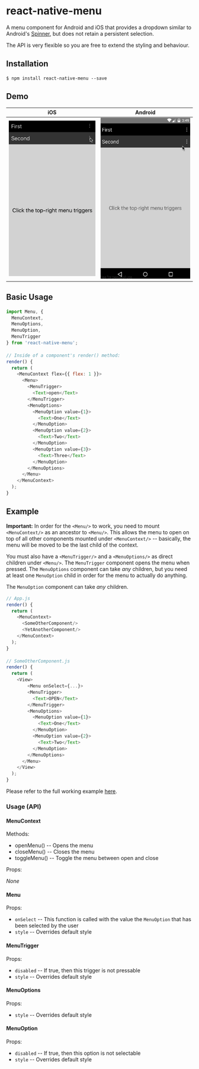 # react-native-menu

A menu component for Android and iOS that provides a dropdown similar to Android's
[Spinner](http://developer.android.com/reference/android/widget/Spinner.html), but does not
retain a persistent selection.

The API is very flexible so you are free to extend the styling and behaviour.

## Installation

```
$ npm install react-native-menu --save
```

## Demo

| iOS | Android |
| --- | ------- |
| ![](./demo.ios.gif) | ![](./demo.android.gif) |

## Basic Usage

```js
import Menu, {
  MenuContext,
  MenuOptions,
  MenuOption,
  MenuTrigger
} from 'react-native-menu';

// Inside of a component's render() method:
render() {
  return (
    <MenuContext flex={{ flex: 1 }}>
      <Menu>
        <MenuTrigger>
          <Text>open</Text>
        </MenuTrigger>
        <MenuOptions>
          <MenuOption value={1}>
            <Text>One</Text>
          </MenuOption>
          <MenuOption value={2}>
            <Text>Two</Text>
          </MenuOption>
          <MenuOption value={3}>
            <Text>Three</Text>
          </MenuOption>
        </MenuOptions>
      </Menu>
    </MenuContext>
  );
}
```

## Example

**Important:** In order for the `<Menu/>` to work, you need to mount `<MenuContext/>` as an ancestor to `<Menu/>`. This allows
the menu to open on top of all other components mounted under `<MenuContext/>` -- basically, the menu will be moved
to be the last child of the context.

You must also have a `<MenuTrigger/>` and a `<MenuOptions/>` as direct children under `<Menu/>`. The `MenuTrigger` component
opens the menu when pressed. The `MenuOptions` component can take *any* children, but you need at least one `MenuOption`
child in order for the menu to actually do anything.

The `MenuOption` component can take *any* children.

```js
// App.js
render() {
  return (
    <MenuContext>
      <SomeOtherComponent/>
      <YetAnotherComponent/>
    </MenuContext>
  );
}

// SomeOtherComponent.js
render() {
  return (
    <View>
        <Menu onSelect={...}>
        <MenuTrigger>
          <Text>OPEN</Text>
        </MenuTrigger>
        <MenuOptions>
          <MenuOption value={1}>
            <Text>One</Text>
          </MenuOption>
          <MenuOption value={2}>
            <Text>Two</Text>
          </MenuOption>
        </MenuOptions>
      </Menu>
    </View>
  );
}
```

Please refer to the full working example [here](./Example/Example.js).

### Usage (API)

#### MenuContext

Methods:

- openMenu() -- Opens the menu
- closeMenu() -- Closes the menu
- toggleMenu() -- Toggle the menu between open and close

Props:

*None*

#### Menu

Props:

- `onSelect` -- This function is called with the value the `MenuOption` that has been selected by the user
- `style` -- Overrides default style

#### MenuTrigger

Props:

- `disabled` -- If true, then this trigger is not pressable
- `style` -- Overrides default style

#### MenuOptions

Props:

- `style` -- Overrides default style


#### MenuOption

Props:

- `disabled` -- If true, then this option is not selectable
- `style` -- Overrides default style